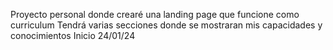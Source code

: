 Proyecto personal donde crearé una landing page que funcione como curriculum 
Tendrá varias secciones donde se mostraran mis capacidades y conocimientos
Inicio 24/01/24